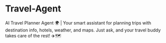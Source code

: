 # Travel-Agent
AI Travel Planner Agent 🌍 | Your smart assistant for planning trips with destination info, hotels, weather, and maps. Just ask, and your travel buddy takes care of the rest! ✈️🗺️
